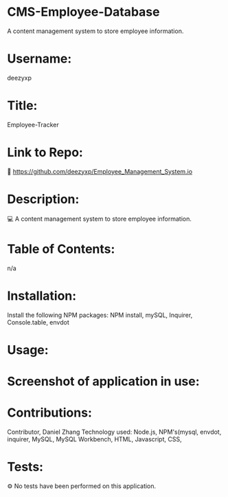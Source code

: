 # CMS-Employee-Database
A content management system to store employee information. 


# Username: 
deezyxp

# Title:
Employee-Tracker

# Link to Repo:
🚀 https://github.com/deezyxp/Employee_Management_System.io

# Description:
💻 A content management system to store employee information. 

# Table of Contents: 
n/a

# Installation: 
Install the following NPM packages: NPM install, mySQL, Inquirer, Console.table, envdot

# Usage: 


# Screenshot of application in use:



# Contributions: 
Contributor, Daniel Zhang
Technology used: Node.js, NPM's(mysql, envdot, inquirer, MySQL, MySQL Workbench,  HTML, Javascript, CSS, 

# Tests: 
⚙️ No tests have been performed on this application. 